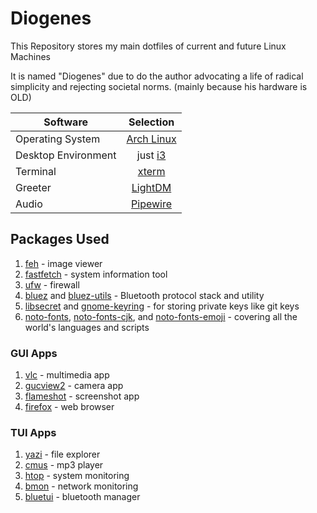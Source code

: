 # Diogenes

This Repository stores my main dotfiles of current and future Linux Machines

It is named "Diogenes" due to do the author advocating a life of radical simplicity and rejecting societal norms. (mainly because his hardware is OLD)

| Software  | Selection |
| ------------- |:-------------:|
| Operating System | [Arch Linux](https://archlinux.org/)   |
| Desktop Environment | just [i3](https://i3wm.org/)     |
| Terminal | [xterm](https://wiki.archlinux.org/title/Xterm)    |
| Greeter | [LightDM](https://wiki.archlinux.org/title/LightDM) |
| Audio | [Pipewire](https://wiki.archlinux.org/title/PipeWire) |

## Packages Used

1. [feh](https://wiki.archlinux.org/title/Feh) - image viewer
2. [fastfetch](https://archlinux.org/packages/extra/x86_64/fastfetch/) - system information tool
3. [ufw](https://wiki.archlinux.org/title/Uncomplicated_Firewall) - firewall
4. [bluez](https://archlinux.org/packages/extra/x86_64/bluez/) and [bluez-utils](https://archlinux.org/packages/?name=bluez-utils) - Bluetooth protocol stack and utility
5. [libsecret](https://github.com/GNOME/libsecret) and [gnome-keyring](https://wiki.archlinux.org/title/GNOME/Keyring) - for storing private keys like git keys
6. [noto-fonts](https://archlinux.org/packages/extra/any/noto-fonts/), [noto-fonts-cjk](https://archlinux.org/packages/extra/any/noto-fonts-cjk/), and [noto-fonts-emoji](https://archlinux.org/packages/extra/any/noto-fonts-emoji/) - covering all the world's languages and scripts

### GUI Apps

1. [vlc](https://wiki.archlinux.org/title/VLC_media_player) - multimedia app
2. [gucview2](https://man.archlinux.org/man/guvcview.1.en) - camera app
3. [flameshot](https://wiki.archlinux.org/title/Flameshot) - screenshot app
4. [firefox](https://wiki.archlinux.org/title/Firefox) - web browser

### TUI Apps

1. [yazi](https://github.com/sxyazi/yazi) - file explorer
2. [cmus](https://github.com/cmus/cmus) - mp3 player
3. [htop](https://man.archlinux.org/man/htop.1.en) - system monitoring
4. [bmon](https://man.archlinux.org/man/extra/bmon/bmon.8.en) - network monitoring
5. [bluetui](https://wiki.archlinux.org/title/Bluetooth) - bluetooth manager
